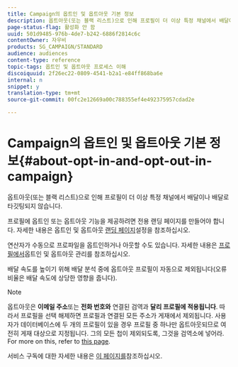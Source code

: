 ```yaml
---
title: Campaign의 옵트인 및 옵트아웃 기본 정보
description: 옵트아웃(또는 블랙 리스트)으로 인해 프로필이 더 이상 특정 채널에서 배달이나 배달로 타깃팅되지 않습니다.
page-status-flag: 활성화 안 함
uuid: 501d9485-976b-4de7-b242-6886f2814c6c
contentOwner: 자우비
products: SG_CAMPAIGN/STANDARD
audience: audiences
content-type: reference
topic-tags: 옵트인 및 옵트아웃 프로세스 이해
discoiquuid: 2f26ec22-0809-4541-b2a1-e84ff868ba6e
internal: n
snippet: y
translation-type: tm+mt
source-git-commit: 00fc2e12669a00c788355ef4e492375957cdad2e

---
```



# Campaign의 옵트인 및 옵트아웃 기본 정보{#about-opt-in-and-opt-out-in-campaign}

옵트아웃(또는 블랙 리스트)으로 인해 프로필이 더 이상 특정 채널에서 배달이나 배달로 타깃팅되지 않습니다.

프로필에 옵트인 또는 옵트아웃 기능을 제공하려면 전용 랜딩 페이지를 만들어야 합니다. 자세한 내용은 옵트인 및 옵트아웃 [랜딩 페이지](../../audiences/using/managing-opt-in-and-opt-out-in-campaign.md#setting-up-opt-in-and-opt-out-landing-pages)설정을 참조하십시오.

연산자가 수동으로 프로파일을 옵트인하거나 아웃할 수도 있습니다. 자세한 내용은 [프로필에서](../../audiences/using/managing-opt-in-and-opt-out-in-campaign.md#managing-opt-in-and-opt-out-from-a-profile)옵트인 및 옵트아웃 관리를 참조하십시오.

배달 속도를 높이기 위해 배달 분석 중에 옵트아웃 프로필이 자동으로 제외됩니다(오류 비율은 배달 속도에 상당한 영향을 줍니다).

>[!NOTE]
>
>옵트아웃은 **이메일 주소**&#x200B;또는 **전화 번호와** 연결된 검역과 **달리 프로필에 적용됩니다**. 따라서 프로필을 선택 해제하면 프로필과 연결된 모든 주소가 게재에서 제외됩니다. 사용자가 데이터베이스에 두 개의 프로필이 있을 경우 프로필 중 하나만 옵트아웃되므로 여전히 게재 대상으로 지정됩니다. 그의 모든 첩이 제외되도록, 그것을 검역소에 넣어라. For more on this, refer to [this page](../../sending/using/understanding-quarantine-management.md#identifying-quarantined-addresses-for-the-entire-platform).

서비스 구독에 대한 자세한 내용은 [이 페이지를](../../audiences/using/about-subscriptions.md)참조하십시오.
